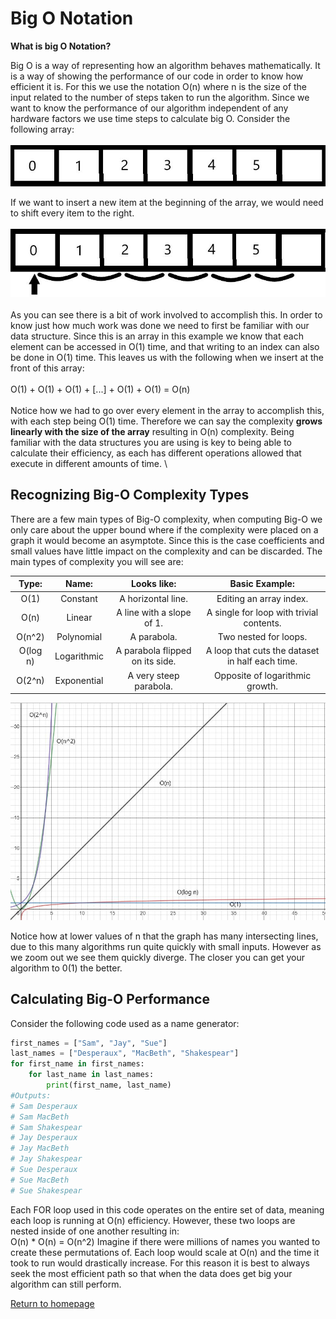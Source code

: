 # Big O Notation

**What is big O Notation?**

Big O is a way of representing how an algorithm behaves mathematically. 
It is a way of showing the performance of our code in order to know 
how efficient it is. For this we use the notation O(n) where n is the
size of the input related to the number of steps taken to run the
algorithm. Since we want to know the performance of our algorithm 
independent of any hardware factors we use time steps 
to calculate big O. Consider the following array:
\
\
![Array](array1.JPG)

If we want to insert a new item at the beginning of the array, we would
need to shift every item to the right.
\
\
![Shifted Array](array2.JPG)
\
\
As you can see there is a bit of work involved to accomplish this.
In order to know just how much work was done we need to first be
familiar with our data structure. Since this is an array in this example
we know that each element can be accessed in O(1) time, and
that writing to an index can also be done in O(1) time. This leaves
us with the following when we insert at the front of this array:\
\
O(1) + O(1) + O(1) + [...] + O(1) + O(1) = O(n)
\
\
Notice how we had to go over every element in the array to accomplish this,
with each step being O(1) time. Therefore we can say the complexity **grows
linearly with the size of the array** resulting in O(n) complexity.
Being familiar with the data structures you are using is key to being
able to calculate their efficiency, as each has different operations allowed
that execute in different amounts of time.
\
## Recognizing Big-O Complexity Types
There are a few main types of Big-O complexity, when computing Big-O
we only care about the upper bound where if the complexity were placed on
a graph it would become an asymptote. Since this is the case coefficients
and small values have little impact on the complexity and can be discarded.
The main types of complexity you will see are:

|   Type:  |    Name:    |           Looks like:           |                  Basic Example:                 |
|:--------:|:-----------:|:-------------------------------:|:-----------------------------------------------:|
|   O(1)   |   Constant  |        A horizontal line.       |             Editing an array index.             |
|   O(n)   |    Linear   |    A line with a slope of 1.    |     A single for loop with trivial contents.    |
|  O(n^2)  |  Polynomial |           A parabola.           |              Two nested for loops.              |
| O(log n) | Logarithmic | A parabola flipped on its side. | A loop that cuts the dataset in half each time. |
|  O(2^n)  | Exponential |      A very steep parabola.     |         Opposite of logarithmic growth.         |     Opposite of logarithmic growth. |

![Graph of BIg-O Notation](bigograph.JPG)

Notice how at lower values of n that the graph has many intersecting lines,
due to this many algorithms run quite quickly with small inputs. However
as we zoom out we see them quickly diverge. The closer you can get your
algorithm to 0(1) the better.
## Calculating Big-O Performance
Consider the following code used as a name generator:

```python
first_names = ["Sam", "Jay", "Sue"]
last_names = ["Desperaux", "MacBeth", "Shakespear"]
for first_name in first_names:
    for last_name in last_names:
        print(first_name, last_name)
#Outputs:
# Sam Desperaux
# Sam MacBeth
# Sam Shakespear
# Jay Desperaux
# Jay MacBeth
# Jay Shakespear
# Sue Desperaux
# Sue MacBeth
# Sue Shakespear
```
Each FOR loop used in this code operates on the entire set of data, meaning 
each loop is running at O(n) efficiency. However, these two loops are nested
inside of one another resulting in:
\
O(n) * O(n)  = O(n^2)
Imagine if there were millions of names you wanted to create these 
permutations of. Each loop would scale at O(n) and the time it took to
run would drastically increase. For this reason it is best to always
seek the most efficient path so that when the data does get big your
algorithm can still perform.

[Return to homepage](README.md)
